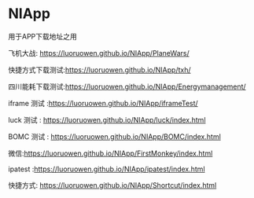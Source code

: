 # NIApp
用于APP下载地址之用

飞机大战: https://luoruowen.github.io/NIApp/PlaneWars/

快捷方式下载测试:https://luoruowen.github.io/NIApp/txh/

四川能耗下载测试:https://luoruowen.github.io/NIApp/Energymanagement/

iframe 测试 :https://luoruowen.github.io/NIApp/iframeTest/

luck 测试 : https://luoruowen.github.io/NIApp/luck/index.html

BOMC 测试 : https://luoruowen.github.io/NIApp/BOMC/index.html

微信:https://luoruowen.github.io/NIApp/FirstMonkey/index.html

ipatest  :https://luoruowen.github.io/NIApp/ipatest/index.html

快捷方式: https://luoruowen.github.io/NIApp/Shortcut/index.html
